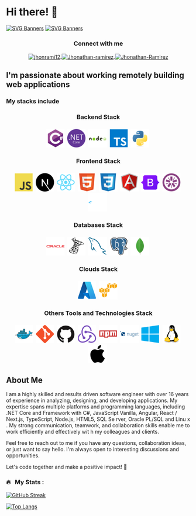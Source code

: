 # Hi there! 👋 <br/>
[![SVG Banners](https://svg-banners.vercel.app/api?type=glitch&text1=I%27m%20Jhonathan🤖&width=900&height=100)](https://github.com/Akshay090/svg-banners)
[![SVG Banners](https://svg-banners.vercel.app/api?type=luminance&text1=Full%20Stack%20Developer&width=900&height=170)](https://github.com/Akshay090/svg-banners)

<h3 align="center">Connect with me</h3>
<p align="center">
<a href="https://twitter.com/jhonrami12" target="_blank">
    <img align="center" alt="jhonrami12" height="30" width="40" src="https://skillicons.dev/icons?i=twitter" />
</a>
  
<a href="https://www.linkedin.com/in/jhonathan-ramirez-a7618285" target="_blank">
    <img align="center" alt="Jhonathan-ramirez" height="30"  width="40" src="https://skillicons.dev/icons?i=linkedin" />
</a>
<a href="https://instagram.com/jhonrami12" target="_blank">
    <img align="center" alt="Jhonathan-Ramirez" height="30" width="40" src="https://skillicons.dev/icons?i=instagram" />
</a>
</p>

## I'm passionate about working remotely building web applications


### My stacks include
<h3 align="center"><b> Backend Stack</b><h3>
<p align="center">
<img src="https://github.com/devicons/devicon/blob/master/icons/csharp/csharp-original.svg" alt=".NET C#" width="50" height="50"/>&nbsp;
<img src="https://github.com/devicons/devicon/blob/master/icons/dotnetcore/dotnetcore-original.svg" alt=".NET Core" width="50" height="50"/>&nbsp;
<img src="https://github.com/devicons/devicon/blob/master/icons/nodejs/nodejs-original-wordmark.svg" alt="Node.js" width="50" height="50"/>&nbsp;
 <img src="https://github.com/devicons/devicon/blob/master/icons/typescript/typescript-original.svg" alt="TypeScript" width="50" height="50"/>&nbsp;
   <img src="https://github.com/devicons/devicon/blob/master/icons/python/python-original.svg" alt="TypeScript" width="50" height="50"/>&nbsp;
<p>
<h3 align="center"><b> Frontend Stack</b><h3>
<p align="center">
<img src="https://github.com/devicons/devicon/blob/master/icons/javascript/javascript-original.svg" alt="JavaScript" width="50" height="50"/>&nbsp;
<img src="https://github.com/devicons/devicon/blob/master/icons/nextjs/nextjs-original.svg" alt="Next.js" width="50" height="50"/>&nbsp;
<img src="https://github.com/devicons/devicon/blob/master/icons/react/react-original.svg" alt="React" width="50" height="50"/>&nbsp;
<img src="https://github.com/devicons/devicon/blob/master/icons/html5/html5-original.svg" alt="HTML5" width="50" height="50"/>&nbsp;
<img src="https://github.com/devicons/devicon/blob/master/icons/css3/css3-original.svg" alt="CSS" width="50" height="50"/>&nbsp;    
<img src="https://github.com/devicons/devicon/blob/master/icons/angularjs/angularjs-original.svg" alt="Angular" width="50" height="50"/>&nbsp;    
<img src="https://github.com/devicons/devicon/blob/master/icons/bootstrap/bootstrap-original.svg" alt="Bootstrap" width="50" height="50"/>&nbsp;
<img src="https://github.com/devicons/devicon/blob/master/icons/jasmine/jasmine-plain.svg" alt="Jasmine" width="50" height="50"/>&nbsp;
<img src="https://github.com/devicons/devicon/blob/master/icons/tailwindcss/tailwindcss-original-wordmark.svg" alt="Tailwinds" width="50" height="50"/>&nbsp; <p>
<h3 align="center"><b> Databases Stack</b><h3>
<p align="center">
<img src="https://github.com/devicons/devicon/blob/master/icons/oracle/oracle-original.svg" alt="Oracle PL/SQL" width="50" height="50"/>&nbsp;
<img src="https://github.com/devicons/devicon/blob/master/icons/microsoftsqlserver/microsoftsqlserver-plain.svg" alt="SQL Server" width="50" height="50"/>&nbsp;
<img src="https://github.com/devicons/devicon/blob/master/icons/mysql/mysql-original.svg" alt="MySQL" width="50" height="50"/>&nbsp;
<img src="https://github.com/devicons/devicon/blob/master/icons/postgresql/postgresql-original.svg" alt="PostgreSql" width="50" height="50"/>&nbsp;
<img src="https://github.com/devicons/devicon/blob/master/icons/mongodb/mongodb-original.svg" alt="MongoDB" width="50" height="50"/>&nbsp;
<p>
<h3 align="center"><b> Clouds Stack</b><h3>
<p align="center">
<img src="https://github.com/devicons/devicon/blob/master/icons/azure/azure-original.svg" alt="Azure" width="50" height="50"/>&nbsp;
<img src="https://github.com/devicons/devicon/blob/master/icons/amazonwebservices/amazonwebservices-original.svg" alt="Amazon" width="50" height="50"/>&nbsp;
<p>
<h3 align="center"><b> Others Tools and Technologies Stack</b><h3>
<p align="center">
<img src="https://github.com/devicons/devicon/blob/master/icons/docker/docker-original.svg" alt="Docker" width="50" height="50"/>&nbsp;
<img src="https://github.com/devicons/devicon/blob/master/icons/git/git-original.svg" alt="Git" width="50" height="50"/>&nbsp;
<img src="https://github.com/devicons/devicon/blob/master/icons/github/github-original.svg" alt="GitHub" width="50" height="50"/>&nbsp;
<img src="https://github.com/devicons/devicon/blob/master/icons/redux/redux-original.svg" alt="Redux" width="50" height="50"/>&nbsp;
<img src="https://github.com/devicons/devicon/blob/master/icons/npm/npm-original-wordmark.svg" alt="npm" width="50" height="50"/>&nbsp;
<img src="https://github.com/devicons/devicon/blob/master/icons/nuget/nuget-original-wordmark.svg" alt="Nuget" width="50" height="50"/>&nbsp;
<img src="https://github.com/devicons/devicon/blob/master/icons/windows8/windows8-original.svg" alt="Windows" width="50" height="50"/>&nbsp;
<img src="https://github.com/devicons/devicon/blob/master/icons/linux/linux-original.svg" alt="Linux" width="50" height="50"/>&nbsp;    
<img src="https://github.com/devicons/devicon/blob/master/icons/apple/apple-original.svg" alt="Apple" width="50" height="50"/>&nbsp;
<p>

## About Me

I am a highly skilled and results driven software engineer with over 16 years of
experience in analyzing, designing, and developing applications. My expertise
spans multiple platforms and programming languages, including .NET Core and
Framework with C#, JavaScript Vanilla, Angular, React / Next.js, TypeScript,
Node.js, HTML5, SQL Se rver, Oracle PL/SQL and Linu x . My strong
communication, teamwork, and collaboration skills enable me to work efficiently
and effectively wit h my colleagues and clients.


Feel free to reach out to me if you have any questions, collaboration ideas, or just want to say hello. I'm always open to interesting discussions and opportunities.

Let's code together and make a positive impact! 🚀

### 🔥 &nbsp; My Stats :
[![GitHub Streak](http://github-readme-streak-stats.herokuapp.com?user=jhonrami12&theme=dark&background=000000)](https://git.io/streak-stats)

[![Top Langs](https://github-readme-stats.vercel.app/api/top-langs/?username=jhonrami12&layout=compact&theme=vision-friendly-dark)](https://github.com/anuraghazra/github-readme-stats)


<!--
**jhonrami12/jhonrami12** is a ✨ _special_ ✨ repository because its `README.md` (this file) appears on your GitHub profile.

Here are some ideas to get you started:

- 🔭 I’m currently working on ...
- 🌱 I’m currently learning ...
- 👯 I’m looking to collaborate on ...
- 🤔 I’m looking for help with ...
- 💬 Ask me about ...
- 📫 How to reach me: ...
- 😄 Pronouns: ...
- ⚡ Fun fact: ...
-->
